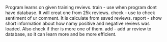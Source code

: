 Program learns on given training revievs.
train - use when program dont have database. It will creat one from 25k reviews.
check - use to chcek sentiment of ur comment. It is calculate from saved reviews.
raport - show short information about how namy positive and negative revievs was loaded. Also check if ther is more one of them.
add - add ur review to database, so it can learn more and be more efficient.